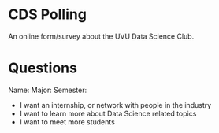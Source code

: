 # CDS Polling

An online form/survey about the UVU Data Science Club.

# Questions

Name:
Major:
Semester:

- I want an internship, or network with people in the industry
- I want to learn more about Data Science related topics
- I want to meet more students
